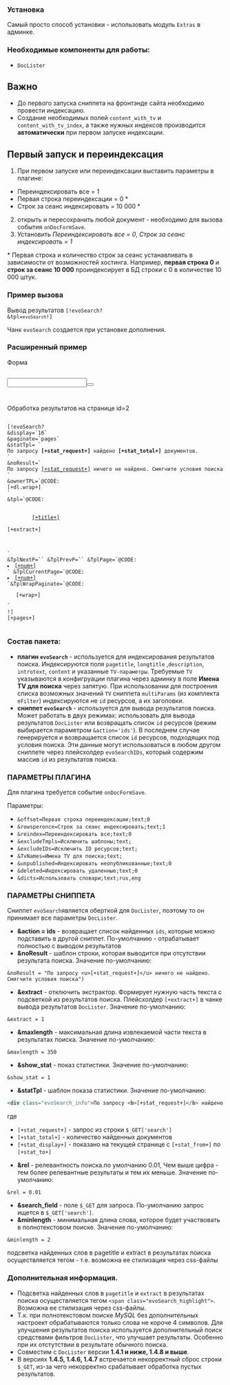 ### Установка
Самый просто способ установки - использовать модуль `Extras` в админке.

### Необходимые компоненты для работы:
* `DocLister`

## Важно
 * До первого запуска сниппета на фронтэнде сайта необходимо провести индексацию.
 * Cоздание необходимых полей `content_with_tv` и `content_with_tv_index`, а также нужных индексов производится **автоматически** при первом запуске индексации.
 
## Первый запуск и переиндексация

1. При первом запуске или переиндексации выставить параметры в плагине:
* Переиндексировать все = 1
* Первая строка переиндексации = 0 *
* Строк за сеанс индексировать = 10 000 *
2. открыть и пересохранить любой документ - необходимо для вызова события `onDocFormSave`.
3. Установить *Переиндексировать все = 0*, *Строк за сеанс индексировать = 1* 

\* Первая строка и количество строк за сеанс устанавливать в зависимости от возможностей хостинга.
Например, **первая строка 0** и **строк за сеанс 10 000** проиндексирует в БД строки с 0 в количестве 10 000 штук.


### Пример вызова

Вывод результатов 
<code>[!evoSearch? &tpl=`evoSearch`!]</code>

Чанк `evoSearch` создается при установке дополнения.

### Расширенный пример

Форма
<code>
<form action="[~2~]" method="get"><input name="search" type="text"><button type="submit"></button></form>
</code>

Обработка результатов на странице id=2

<code>
[!evoSearch?
&display=`16`
&paginate=`pages`
&statTpl= `<div class="srch_res_info">По запросу <b>[+stat_request+]</b> найдено <b>[+stat_total+]</b> документов.</div>`
&noResult=`<div class="srch_res_info">По запросу <u>[+stat_request+]</u> ничего не найдено. Смягчите условия поиска</div>`
&ownerTPL=`@CODE: <div class="srch_res">[+dl.wrap+] </div>`
&tpl=`@CODE: 
	<div class="srch_res_one">
		<a href="[+url+]">[+title+]</a>
		<div class="srch_ext">[+extract+]</div>
	</div>
`
&TplNextP=`` &TplPrevP=`` &TplPage=`@CODE: <li><a href="[+link+]">[+num+]</a></li>` &TplCurrentPage=`@CODE: <li class="active"><a href="[+link+]">[+num+]</a></li>`&TplWrapPaginate=`@CODE: <div class="pagination"><ul>[+wrap+]</ul></div>`							
!]
[+pages+]
							
</code>


### Состав пакета:
- **плагин `evoSearch`** - используется для индексирования результатов поиска. Индексируются поля `pagetitle`, `longtitle` ,`description`, `introtext`, `content` и указанные `TV-параметры`. Требуемые `TV` указываются в конфигруации плагина через админку в поле **Имена TV для поиска** через запятую. При использовании для построения списка возможных значений `TV` сниппета `multiParams` (из комплекта `eFilter`) индексируются не `id` ресурсов, а их заголовки.
- **сниппет `evoSearch`** - используется для вывода результатов поиска. Может работать в двух режимах: использовать для вывода результатов `DocLister` или возвращать список `id` ресурсов (режим выбирается параметром `&action='ids'`). В последнем случае генерируется и возвращается список `id` ресурсов, подходящих под условия поиска. Эти данные могут использоваться в любом другом сниппете через плейсхолдер `evoSearchIDs`, который содержим массив `id` из результатов поиска.


### ПАРАМЕТРЫ ПЛАГИНА

Для плагина требуется событие `onDocFormSave`.

Параметры:
* `&offset=Первая строка переиндексации;text;0`
* `&rowsperonce=Строк за сеанс индексировать;text;1`
* `&reindex=Переиндексировать все;text;0`
* `&excludeTmpls=Исключить шаблоны;text;`
* `&excludeIDs=Исключить ID ресурсов;text;`
* `&TvNames=Имена TV для поиска;text;`
* `&unpublished=Индексировать неопубликованные;text;0`
* `&deleted=Индексировать удаленные;text;0`
* `&dicts=Использовать словари;text;rus,eng`




### ПАРАМЕТРЫ СНИППЕТА
Сниппет `evoSearch`является оберткой для `DocLister`, поэтому то он принимает все параметры `DocLister`.
 + **&action = ids** - возвращает список найденных `ids`, которые можно подставить в другой сниппет. По-умолчанию - отрабатывает полностью с выводом результатов
 + **&noResult** - шаблон строки, которая выводится при отсутствии результата поиска. Значение по-умолчанию:
 ```
 &noResult = "По запросу <u>[+stat_request+]</u> ничего не найдено. Смягчите условия поиска")
 ```
 + **&extract** - отключить экстрактор. Формирует нужную часть текста с подсветкой из результатов поиска. Плейсхолдер `[+extract+]` в чанке вывода результатов `DocLister`. Значение по-умолчанию:
  ```
 &extract = 1
 ```
 + **&maxlength** - максимальная длина извлекаемой части текста в результатах поиска. Значение по-умолчанию:
 ```
 &maxlength = 350
 ```
 + **&show_stat** - показ статистики. Значение по-умолчанию:
 ```
 &show_stat = 1
 ```
 + **&statTpl** - шаблон показа статистики. Значение по-умолчанию:
 ```html
<div class="evoSearch_info">По запросу <b>[+stat_request+]</b> найдено всего <b>[+stat_total+]</b>. Показано <b>[+stat_display+]</b>, c [+stat_from+] по [+stat_to+]</div>
```
где
* `[+stat_request+]` - запрос из строки `$_GET['search']`
* `[+stat_total+]` - количество найденных документов
* `[+stat_display+]` - показано на текущей странице с `[+stat_from+]` по `[+stat_to+]`

 + **&rel** - релевантность поиска.по умолчанию 0.01, Чем выше цифра - тем более релевантные результаты и тем их меньше. Значение по-умолчанию:
 ```
 &rel = 0.01
 ```
 + **&search_field** - поле `$_GET` для запроса. По-умолчанию запрос ищется в `$_GET['search']`.
 + **&minlength** - минимальная длина слова, которое будет участвовать в полнотекстовом поиске. Значение по-умолчанию:
  ```
 &minlength = 2
 ```

подсветка найденных слов в pagetitle и extract в результатах поиска осуществляется тегом <span class="evoSearch_highlight"> - т.е. возможна ее стилизация через css-файлы
 
### Дополнительная информация.
* Подсветка найденных слов в `pagetitle` и `extract` в результатах поиска осуществляется тегом `<span class="evoSearch_highlight">`. Возможна ее стилизация через css-файлы.
* Т.к. при полнотекстовом поиске *MySQL* без дополнительных настроект обрабатываются только слова не короче 4 символов. Для улучшения результатов поиска используется дополнительный поиск средствами фильтров `DocLister`, что улучшает результаты. Особенно при их отстутствии в результате обычного поиска.
* Совместим с `DocLister` версии **1.4.1 и ниже, 1.4.8 и выше**.
* В версиях **1.4.5, 1.4.6, 1.4.7** встречается некорректный сброс строки `$_GET`, из-за чего некорректно срабатывает обработка пустых результатов.
